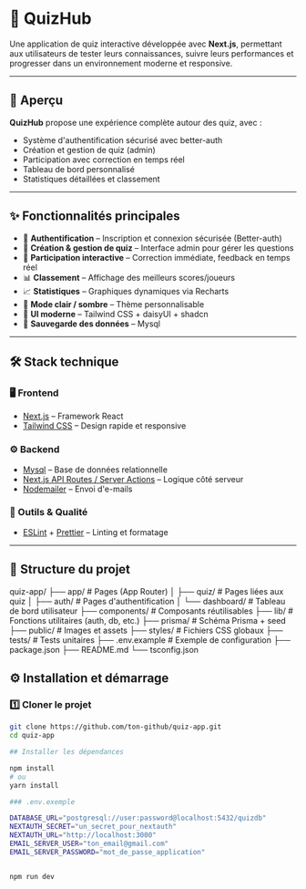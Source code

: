 # 📘 QuizHub

Une application de quiz interactive développée avec **Next.js**, permettant aux utilisateurs de tester leurs connaissances, suivre leurs performances et progresser dans un environnement moderne et responsive.

---

## 🚀 Aperçu

**QuizHub** propose une expérience complète autour des quiz, avec :

- Système d'authentification sécurisé avec better-auth
- Création et gestion de quiz (admin)
- Participation avec correction en temps réel
- Tableau de bord personnalisé
- Statistiques détaillées et classement

---

## ✨ Fonctionnalités principales

- 🔐 **Authentification** – Inscription et connexion sécurisée (Better-auth)
- 📝 **Création & gestion de quiz** – Interface admin pour gérer les questions
- 🎯 **Participation interactive** – Correction immédiate, feedback en temps réel
- 📊 **Classement** – Affichage des meilleurs scores/joueurs
- 📈 **Statistiques** – Graphiques dynamiques via Recharts
- 🌙 **Mode clair / sombre** – Thème personnalisable
- 🎨 **UI moderne** – Tailwind CSS + daisyUI + shadcn
- 💾 **Sauvegarde des données** – Mysql 

---

## 🛠️ Stack technique

### 🖥️ Frontend
- [Next.js](https://nextjs.org/) – Framework React
- [Tailwind CSS](https://tailwindcss.com/) – Design rapide et responsive

### ⚙️ Backend
- [Mysql](https://www.mysql.com/) – Base de données relationnelle
- [Next.js API Routes / Server Actions](https://nextjs.org/docs/app/building-your-application/routing/route-handlers) – Logique côté serveur
- [Nodemailer](https://nodemailer.com/about/) – Envoi d'e-mails 

### 🧰 Outils & Qualité
- [ESLint](https://eslint.org/) + [Prettier](https://prettier.io/) – Linting et formatage

---

## 📂 Structure du projet

quiz-app/
├── app/ # Pages (App Router)
│ ├── quiz/ # Pages liées aux quiz
│ ├── auth/ # Pages d'authentification
│ └── dashboard/ # Tableau de bord utilisateur
├── components/ # Composants réutilisables
├── lib/ # Fonctions utilitaires (auth, db, etc.)
├── prisma/ # Schéma Prisma + seed
├── public/ # Images et assets
├── styles/ # Fichiers CSS globaux
├── tests/ # Tests unitaires
├── .env.example # Exemple de configuration
├── package.json
├── README.md
└── tsconfig.json

## ⚙️ Installation et démarrage

### 1️⃣ Cloner le projet

```bash
git clone https://github.com/ton-github/quiz-app.git
cd quiz-app

## Installer les dépendances

npm install
# ou
yarn install

### .env.exemple

DATABASE_URL="postgresql://user:password@localhost:5432/quizdb"
NEXTAUTH_SECRET="un_secret_pour_nextauth"
NEXTAUTH_URL="http://localhost:3000"
EMAIL_SERVER_USER="ton_email@gmail.com"
EMAIL_SERVER_PASSWORD="mot_de_passe_application"


npm run dev

